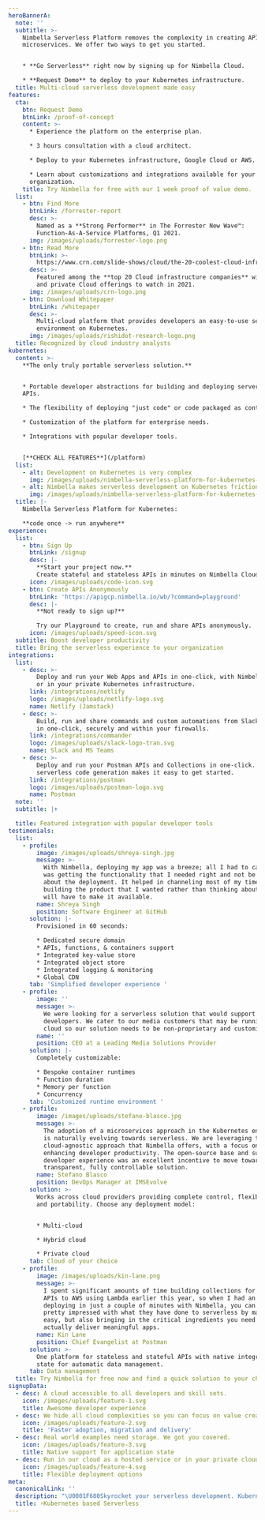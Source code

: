 ```yaml
---
heroBannerA:
  note: ''
  subtitle: >-
    Nimbella Serverless Platform removes the complexity in creating APIs and
    microservices. We offer two ways to get you started.


    * **Go Serverless** right now by signing up for Nimbella Cloud.

    * **Request Demo** to deploy to your Kubernetes infrastructure.
  title: Multi-cloud serverless development made easy
features:
  cta:
    btn: Request Demo
    btnLink: /proof-of-concept
    content: >-
      * Experience the platform on the enterprise plan.

      * 3 hours consultation with a cloud architect.

      * Deploy to your Kubernetes infrastructure, Google Cloud or AWS.

      * Learn about customizations and integrations available for your
      organization.
    title: Try Nimbella for free with our 1 week proof of value demo.
  list:
    - btn: Find More
      btnLink: /forrester-report
      desc: >-
        Named as a **Strong Performer** in The Forrester New Wave™:
        Function-As-A-Service Platforms, Q1 2021.
      img: /images/uploads/forrester-logo.png
    - btn: Read More
      btnLink: >-
        https://www.crn.com/slide-shows/cloud/the-20-coolest-cloud-infrastructure-companies-of-the-2021-cloud-100/14
      desc: >-
        Featured among the **top 20 Cloud infrastructure companies** with public
        and private Cloud offerings to watch in 2021.
      img: /images/uploads/crn-logo.png
    - btn: Download Whitepaper
      btnLink: /whitepaper
      desc: >-
        Multi-cloud platform that provides developers an easy-to-use serverless
        environment on Kubernetes.
      img: /images/uploads/rishidot-research-logo.png
  title: Recognized by cloud industry analysts
kubernetes:
  content: >-
    **The only truly portable serverless solution.**


    * Portable developer abstractions for building and deploying serverless
    APIs.

    * The flexibility of deploying "just code" or code packaged as containers.

    * Customization of the platform for enterprise needs.

    * Integrations with popular developer tools.


    [**CHECK ALL FEATURES**](/platform)
  list:
    - alt: Development on Kubernetes is very complex
      img: /images/uploads/nimbella-serverless-platform-for-kubernetes-1-new-1.png
    - alt: Nimbella makes serverless development on Kubernetes frictionless
      img: /images/uploads/nimbella-serverless-platform-for-kubernetes-2-new.png
  title: |-
    Nimbella Serverless Platform for Kubernetes: 

    **code once -> run anywhere**
experience:
  list:
    - btn: Sign Up
      btnLink: /signup
      desc: |-
        **Start your project now.**
        Create stateful and stateless APIs in minutes on Nimbella Cloud.
      icon: /images/uploads/code-icon.svg
    - btn: Create APIs Anonymously
      btnLink: 'https://apigcp.nimbella.io/wb/?command=playground'
      desc: |-
        **Not ready to sign up?** 

        Try our Playground to create, run and share APIs anonymously.
      icon: /images/uploads/speed-icon.svg
  subtitle: Boost developer productivity
  title: Bring the serverless experience to your organization
integrations:
  list:
    - desc: >-
        Deploy and run your Web Apps and APIs in one-click, with Nimbella Cloud,
        or in your private Kubernetes infrastructure.
      link: /integrations/netlify
      logo: /images/uploads/netlify-logo.svg
      name: Netlify (Jamstack)
    - desc: >-
        Build, run and share commands and custom automations from Slack or Teams
        in one-click, securely and within your firewalls.
      link: /integrations/commander
      logo: /images/uploads/slack-logo-tran.svg
      name: Slack and MS Teams
    - desc: >-
        Deploy and run your Postman APIs and Collections in one-click. Automatic
        serverless code generation makes it easy to get started.
      link: /integrations/postman
      logo: /images/uploads/postman-logo.svg
      name: Postman
  note: ''
  subtitle: |+

  title: Featured integration with popular developer tools
testimonials:
  list:
    - profile:
        image: /images/uploads/shreya-singh.jpg
        message: >-
          With Nimbella, deploying my app was a breeze; all I had to care about
          was getting the functionality that I needed right and not be worried
          about the deployment. It helped in channeling most of my time in
          building the product that I wanted rather than thinking about how I
          will have to make it available.
        name: Shreya Singh
        position: Software Engineer at GitHub
      solution: |-
        Provisioned in 60 seconds:

        * Dedicated secure domain
        * APIs, functions, & containers support
        * Integrated key-value store
        * Integrated object store
        * Integrated logging & monitoring
        * Global CDN
      tab: 'Simplified developer experience '
    - profile:
        image: ''
        message: >-
          We were looking for a serverless solution that would support our .Net
          developers. We cater to our media customers that may be running in any
          cloud so our solution needs to be non-proprietary and customizable.
        name: ''
        position: CEO at a Leading Media Solutions Provider
      solution: |-
        Completely customizable:

        * Bespoke container runtimes 
        * Function duration
        * Memory per function
        * Concurrency
      tab: 'Customized runtime environment '
    - profile:
        image: /images/uploads/stefano-blasco.jpg
        message: >-
          The adoption of a microservices approach in the Kubernetes environment
          is naturally evolving towards serverless. We are leveraging the
          cloud-agnostic approach that Nimbella offers, with a focus on
          enhancing developer productivity. The open-source base and superior
          developer experience was an excellent incentive to move towards a
          transparent, fully controllable solution.
        name: Stefano Blasco
        position: DevOps Manager at IMSEvolve
      solution: >-
        Works across cloud providers providing complete control, flexibility,
        and portability. Choose any deployment model: 


        * Multi-cloud

        * Hybrid cloud

        * Private cloud
      tab: Cloud of your choice
    - profile:
        image: /images/uploads/kin-lane.png
        message: >-
          I spent significant amounts of time building collections for deploying
          APIs to AWS using Lambda earlier this year, so when I had an API
          deploying in just a couple of minutes with Nimbella, you can say I was
          pretty impressed with what they have done to serverless by making it
          easy, but also bringing in the critical ingredients you need to
          actually deliver meaningful apps.
        name: Kin Lane
        position: Chief Evangelist at Postman
      solution: >-
        One platform for stateless and stateful APIs with native integration of
        state for automatic data management.
      tab: Data management
  title: Try Nimbella for free now and find a quick solution to your challenges
signupData:
  - desc: A cloud accessible to all developers and skill sets.
    icon: /images/uploads/feature-1.svg
    title: Awesome developer experience
  - desc: We hide all cloud complexities so you can focus on value creation.
    icon: /images/uploads/feature-2.svg
    title: 'Faster adoption, migration and delivery'
  - desc: Real world examples need storage. We got you covered.
    icon: /images/uploads/feature-3.svg
    title: Native support for application state
  - desc: Run in our cloud as a hosted service or in your private cloud.
    icon: /images/uploads/feature-4.svg
    title: Flexible deployment options
meta:
  canonicalLink: ''
  description: "\U0001F680Skyrocket your serverless development. Kubernetes for developers made easy: ✓Code ✓Run ✓Deploy... in minutes! Sign up now or join through GitHub."
  title: ⚡Kubernetes based Serverless
---
```


